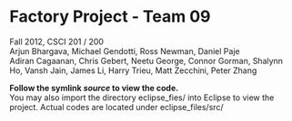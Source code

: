 Factory Project - Team 09
======

Fall 2012, CSCI 201 / 200  
Arjun Bhargava, Michael Gendotti, Ross Newman, Daniel Paje  
Adiran Cagaanan, Chris Gebert, Neetu George, Connor Gorman, Shalynn Ho, Vansh Jain, James Li, Harry Trieu, Matt Zecchini, Peter Zhang

**Follow the symlink _source_ to view the code.**    
You may also import the directory eclipse_fies/ into Eclipse to view the project. Actual codes are located under eclipse_files/src/
